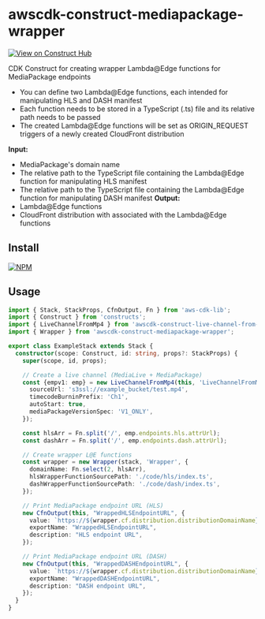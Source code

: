 # awscdk-construct-mediapackage-wrapper
[![View on Construct Hub](https://constructs.dev/badge?awscdk-construct-mediapackage-wrapper)](https://constructs.dev/packages/awscdk-construct-mediapackage-wrapper)

CDK Construct for creating wrapper Lambda@Edge functions for MediaPackage endpoints
* You can define two Lambda@Edge functions, each intended for manipulating HLS and DASH manifest
* Each function needs to be stored in a TypeScript (.ts) file and its relative path needs to be passed
* The created Lambda@Edge functions will be set as ORIGIN_REQUEST triggers of a newly created CloudFront distribution

**Input:**
  * MediaPackage's domain name
  * The relative path to the TypeScript file containing the Lambda@Edge function for manipulating HLS manifest
  * The relative path to the TypeScript file containing the Lambda@Edge function for manipulating DASH manifest
**Output:**
  * Lambda@Edge functions
  * CloudFront distribution with associated with the Lambda@Edge functions

## Install
[![NPM](https://nodei.co/npm/awscdk-construct-mediapackage-wrapper.png?mini=true)](https://nodei.co/npm/awscdk-construct-mediapackage-wrapper/)

## Usage
```ts
import { Stack, StackProps, CfnOutput, Fn } from 'aws-cdk-lib';
import { Construct } from 'constructs';
import { LiveChannelFromMp4 } from 'awscdk-construct-live-channel-from-mp4-file';
import { Wrapper } from 'awscdk-construct-mediapackage-wrapper';

export class ExampleStack extends Stack {
  constructor(scope: Construct, id: string, props?: StackProps) {
    super(scope, id, props);

    // Create a live channel (MediaLive + MediaPackage)
    const {empv1: emp} = new LiveChannelFromMp4(this, 'LiveChannelFromMp4', {
      sourceUrl: 's3ssl://example_bucket/test.mp4',
      timecodeBurninPrefix: 'Ch1',
      autoStart: true,
      mediaPackageVersionSpec: 'V1_ONLY',
    });

    const hlsArr = Fn.split('/', emp.endpoints.hls.attrUrl);
    const dashArr = Fn.split('/', emp.endpoints.dash.attrUrl);

    // Create wrapper L@E functions
    const wrapper = new Wrapper(stack, 'Wrapper', {
      domainName: Fn.select(2, hlsArr),
      hlsWrapperFunctionSourcePath: './code/hls/index.ts',
      dashWrapperFunctionSourcePath: './code/dash/index.ts',
    });

    // Print MediaPackage endpoint URL (HLS)
    new CfnOutput(this, "WrappedHLSEndpointURL", {
      value: `https://${wrapper.cf.distribution.distributionDomainName}/out/v1/${Fn.select(5, hlsArr)}/${Fn.select(6, hlsArr)}`,
      exportName: "WrappedHLSEndpointURL",
      description: "HLS endpoint URL",
    });

    // Print MediaPackage endpoint URL (DASH)
    new CfnOutput(this, "WrappedDASHEndpointURL", {
      value: `https://${wrapper.cf.distribution.distributionDomainName}/out/v1/${Fn.select(5, dashArr)}/${Fn.select(6, dashArr)}`,
      exportName: "WrappedDASHEndpointURL",
      description: "DASH endpoint URL",
    });
  }
}
```
